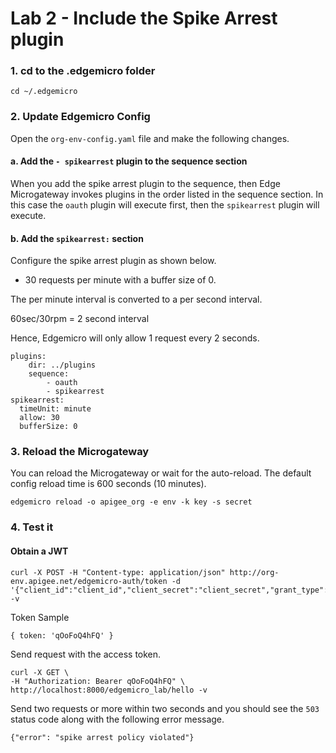 # Lab 2 - Include the Spike Arrest plugin

### 1. cd to the .edgemicro folder

```
cd ~/.edgemicro
```


### 2. Update Edgemicro Config
Open the `org-env-config.yaml` file and make the following changes.

#### a. Add the `- spikearrest` plugin to the sequence section
When you add the spike arrest plugin to the sequence, then Edge Microgateway invokes plugins in the order listed in the sequence section.  In this case the `oauth` plugin will execute first, then the `spikearrest` plugin will execute.


#### b. Add the `spikearrest:` section
Configure the spike arrest plugin as shown below.  
* 30 requests per minute with a buffer size of 0.

The per minute interval is converted to a per second interval.

60sec/30rpm = 2 second interval

Hence, Edgemicro will only allow 1 request every 2 seconds.  

```
plugins:    
    dir: ../plugins    
    sequence:       
        - oauth
        - spikearrest
spikearrest:
  timeUnit: minute
  allow: 30
  bufferSize: 0
```

### 3. Reload the Microgateway
You can reload the Microgateway or wait for the auto-reload.  The default config reload time is 600 seconds (10 minutes).
```
edgemicro reload -o apigee_org -e env -k key -s secret
```

### 4. Test it

#### Obtain a JWT

```
curl -X POST -H "Content-type: application/json" http://org-env.apigee.net/edgemicro-auth/token -d '{"client_id":"client_id","client_secret":"client_secret","grant_type":"client_credentials"}' -v
```

Token Sample

```
{ token: 'qOoFoQ4hFQ' }
```

Send request with the access token.
```
curl -X GET \
-H "Authorization: Bearer qOoFoQ4hFQ" \
http://localhost:8000/edgemicro_lab/hello -v
```


Send two requests or more within two seconds and you should see the `503` status code along with the following error message.
```
{"error": "spike arrest policy violated"}
```
